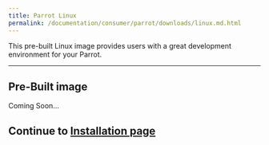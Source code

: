 ```yaml
---
title: Parrot Linux
permalink: /documentation/consumer/parrot/downloads/linux.md.html
---
```


This pre-built Linux image provides users with a great development environment for your Parrot.

***

## Pre-Built image

Coming Soon...

## Continue to [Installation page](../installation)
